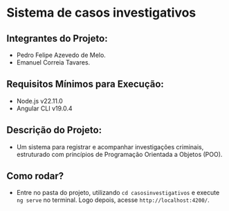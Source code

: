 # Sistema de casos investigativos

## Integrantes do Projeto:
- Pedro Felipe Azevedo de Melo.
- Emanuel Correia Tavares.

## Requisitos Mínimos para Execução:
- Node.js v22.11.0
- Angular CLI v19.0.4

## Descrição do Projeto:
- Um sistema para registrar e acompanhar investigações criminais, estruturado com princípios de Programação Orientada a Objetos (POO).

## Como rodar?
- Entre no pasta do projeto, utilizando `cd casosinvestigativos` e execute `ng serve` no terminal. Logo depois, acesse `http://localhost:4200/`.
